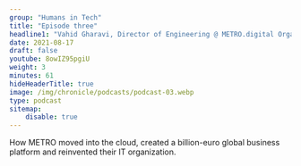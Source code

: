 ```yaml
---
group: "Humans in Tech"
title: "Episode three"
headline1: "Vahid Gharavi, Director of Engineering @ METRO.digital Organization"
date: 2021-08-17
draft: false
youtube: 8owIZ95pgiU
weight: 3
minutes: 61
hideHeaderTitle: true
image: /img/chronicle/podcasts/podcast-03.webp
type: podcast
sitemap:
    disable: true
---
```


How METRO moved into the cloud, created a billion-euro global business platform and reinvented their IT organization.
